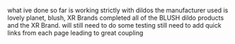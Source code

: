 what ive done so far is working strictly with dildos the manufacturer used is lovely planet, blush, XR Brands
completed all of the BLUSH dildo products and the XR Brand. will still need to do some testing 
still need to add quick links from each page leading to great coupling 
